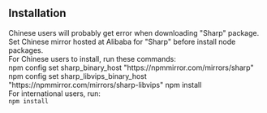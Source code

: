 <h2>Installation</h2>
Chinese users will probably get error when downloading "Sharp" package.<br>
Set Chinese mirror hosted at Alibaba for "Sharp" before install node packages.<br>
For Chinese users to install, run these commands:<br>
<code></code>
npm config set sharp_binary_host "https://npmmirror.com/mirrors/sharp"
npm config set sharp_libvips_binary_host "https://npmmirror.com/mirrors/sharp-libvips"
npm install
<br>
For international users, run:<br>
<code>npm install</code>
